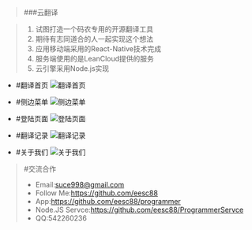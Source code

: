 >###云翻译

> 1. 试图打造一个码农专用的开源翻译工具
> 2. 期待有志同道合的人一起实现这个想法
> 3. 应用移动端采用的React-Native技术完成
> 4. 服务端使用的是LeanCloud提供的服务
> 5. 云引擎采用Node.js实现


* #翻译首页
![翻译首页](./main.png)


* #侧边菜单
![侧边菜单](./side.png)


* #登陆页面
![登陆页面](./login.png)


* #翻译记录
![翻译记录](./record.png)

* #关于我们
![关于我们](./abortMe.png)



> #交流合作
> * Email:suce998@gmail.com
> * Follow Me:https://github.com/eesc88
> * App:https://github.com/eesc88/programmer
> * Node.JS Servce:https://github.com/eesc88/ProgrammerServce
> * QQ:542260236